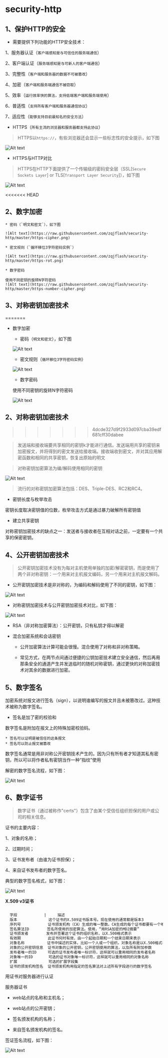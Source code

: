 # security-http

## 1、保护HTTP的安全

  * 需要提供下列功能的HTTP安全技术：

  1、服务器认证（`客户端感知是与可信任的服务端通信`）
  
  2、客户端认证（`服务端感知是与可新人的客户端通信`）
  
  3、完整性（`客户端和服务器的数据不可被篡改`）
  
  4、加密（`客户端和服务端通信不被窃取`）
  
  5、效率（`运行效率快的算法，支持低端客户端和服务端使用`）
  
  6、普适性（`支持所有客户端和服务器通信协议`）
  
  7、适应性（`能够支持目前最知名的安全方法`）
  
  * HTTPS（`所有主流的浏览器和服务器都支持此协议`）
  
  > HTTPS以`https://`，有些浏览器还会显示一些标志性的安全提示，如下图

  ![Alt text](https://raw.githubusercontent.com/zqjflash/security-http/master/https.png)

  * HTTPS与HTTP对比
  
  > HTTPS在HTTP下面提供了一个传输级的密码安全层（SSL[`Secure Sockets Layer`] or TLS[`Transport Layer Security`]），如下图

  ![Alt text](https://raw.githubusercontent.com/zqjflash/security-http/master/https-protocol.png)

<<<<<<< HEAD
## 2、数字加密

	* 密码（`明文和密文`），如下图
	
	![Alt text](https://raw.githubusercontent.com/zqjflash/security-http/master/https-cipher.png)
	
	* 密文规则（`循环移位3字符密码实例`）
	
	![Alt text](https://raw.githubusercontent.com/zqjflash/security-http/master/https-rot.png)
	
	* 数字密码
	
	使用不同密钥的旋转N字符密码
	![Alt text](https://raw.githubusercontent.com/zqjflash/security-http/master/https-number-cipher.png)

## 3、对称密钥加密技术
=======
  * 数字加密

    * 密码（`明文和密文`），如下图

    ![Alt text](https://raw.githubusercontent.com/zqjflash/security-http/master/https-cipher.png)
  
    * 密文规则（`循环移位3字符密码实例`）

    ![Alt text](https://raw.githubusercontent.com/zqjflash/security-http/master/https-rot.png)

    * 数字密码

    使用不同密钥的旋转N字符密码
    
    ![Alt text](https://raw.githubusercontent.com/zqjflash/security-http/master/https-number-cipher.png)

## 2、对称密钥加密技术
>>>>>>> 4dcde327d9f2933d097cba39edf681cff30dabee

  > 发送端和接收端要共享相同的密钥k才能进行通信。发送端用共享的密钥来加密报文，并将得到的密文发送给接收端。接收端收到密文，并对其应用解密函数和相同的共享密钥，恢复出原始的明文

  > 对称密钥加密算法为编/解码使用相同的密钥

  ![Alt text](https://raw.githubusercontent.com/zqjflash/security-http/master/https-symmetry.png)

  > 流行的对称密钥加密算法包括：DES、Triple-DES、RC2和RC4。

  * 密钥长度与枚举攻击

  密钥长度取决密钥值的位数，枚举攻击方式是通过暴力破解所有密钥值
  
  * 建立共享密钥

  对称密钥加密技术的缺点之一：发送者与接收者在互相对话之前，一定要有一个共享的保密密钥。
  
## 4、公开密钥加密技术

  > 公开密钥加密技术没有为每对主机使用单独的加密/解密密钥，而是使用了两个非对称密钥：一个用来对主机报文编码，另一个用来对主机报文解码。
  
  * 公开密钥加密技术是非对称的，为编码和解码使用了不同的密钥，如下图：
  
  ![Alt text](https://raw.githubusercontent.com/zqjflash/security-http/master/https-public-key.png)

  * 对称密钥加密技术与公开密钥加密技术对比，如下图：

  ![Alt text](https://raw.githubusercontent.com/zqjflash/security-http/master/https-symmetry-public.png)

  * RSA（非对称加密算法）：公开密钥，只有私钥才得以解密

  * 混合加密系统和会话密钥

    * 公开加密算法计算可能会很慢。混合使用了对称和非对称策略。

    * 常见方式，在两节点间通过便捷的公钥加密技术建立安全通信，然后再用那条安全的通道产生并发送临时的随机对称密钥，通过更快的对称加密技术对其余的数据进行加密。

## 5、数字签名

  加密系统对报文进行签名（sign），以说明谁编写的报文并且未被篡改过。这种技术被称为数字签名。

  * 签名是加了密的校验和

  数字签名是附加在报文上的特殊加密校验码。

    * 签名可以证明是被信任的这条报文
    * 签名可以防止报文被篡改
    
  数字签名通常是用非对称公开密钥技术产生的。因为只有所有者才知道其私有密钥，所以可以将作者私有密钥当作一种“指纹”使用

  解密的数字签名流程，如下图：

  ![Alt text](https://raw.githubusercontent.com/zqjflash/security-http/master/https-sign.png)

## 6、数字证书

  > 数字证书（通过被称作"certs"）包含了由某个受信任组织担保的用户或公司的相关信息。

  证书的主要内容：

  1、对象的名称；

  2、过期时间；

  3、证书发布者（由谁为证书担保）；

  4、来自证书发布者的数字签名。

  典型的数字签名格式，如下图：

  ![Alt text](https://raw.githubusercontent.com/zqjflash/security-http/master/https-sign-format.png)

  **X.509 v3证书**

  ```html
  
    字段            |     描述
    版本              这个证书的X.509证书版本号。现在使用的通常都是版本3 
    序列号            证书颁发机构（CA）生成的唯一整数。CA生成的每个证书都要有一个唯一的序列号
    签名算法ID        签名所使用的加密算法。使用，“用RSA加密的MD2摘要”
    证书颁发者        发布并签署这个证书的组织名称，以X.500格式表示
    有效期            此证书何时有效，由一个起始日期和一个结束日期来表示
    对象名称          证书中描述的实体，比如一个人或一个组织。对象名称是以X.500格式表示的
    对象的公开密钥信息  证书对象的公开密钥，公开密钥使用的算法，以及所有附加参数
    发布者唯一的ID     可选的证书发布者唯一标识符，这样就可以重用相同的发布者名称
    对象唯一的ID       可选的证书对象唯一标识符，这样就可以重用相同的对象名称
    扩展              可选的扩展字段集
    证书的颁发机构签名  证书颁发机构用指定的签名算法对上述所有字段进行的数字签名
  ```

  用证书对服务器进行认证

  服务器证书
  
  * web站点的名称和主机名；

  * web站点的公开密钥；

  * 签名颁发机构的名称；

  * 来自签名颁发机构的签名。

  签证签名流程，如下图：

  ![Alt text](https://raw.githubusercontent.com/zqjflash/security-http/master/https-sign-validate.png)
